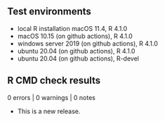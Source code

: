 ## Test environments
* local R installation macOS 11.4, R 4.1.0
* macOS 10.15 (on github actions), R 4.1.0
* windows server 2019 (on github actions), R 4.1.0
* ubuntu 20.04 (on github actions), R 4.1.0
* ubuntu 20.04 (on github actions), R-devel

## R CMD check results

0 errors | 0 warnings | 0 notes

* This is a new release.
